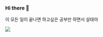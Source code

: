 ### Hi there 👋
이 모든 일이 끝나면 하고싶은 공부만 하면서 살테야

![](https://raw.githubusercontent.com/kpjhg0124/kpjhg0124/master/20200719_134949.jpg)

<!--
**kpjhg0124/kpjhg0124** is a ✨ _special_ ✨ repository because its `README.md` (this file) appears on your GitHub profile.

Here are some ideas to get you started:

- 🔭 I’m currently working on ...
- 🌱 I’m currently learning ...
- 👯 I’m looking to collaborate on ...
- 🤔 I’m looking for help with ...
- 💬 Ask me about ...
- 📫 How to reach me: ...
- 😄 Pronouns: ...
- ⚡ Fun fact: ...
-->
